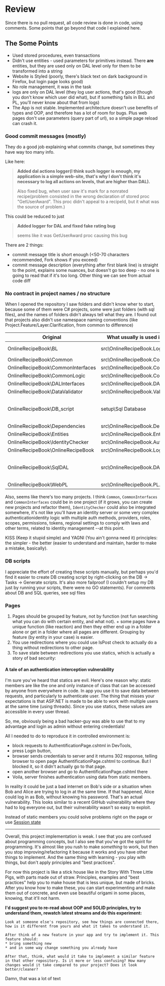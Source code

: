 # Review

Since there is no pull request, all code review is done in code, using comments. Some points that go beyond that code I explained here.

## The Some Points

* Used stored procedures, even transactions
* Didn't use entities - used parameters for primitives instead. There **are** entities, but they are used only on DAL level only for them to be transformed into a string
* Website is Styled (poorly, there's black text on dark background in Firefox, but login page looks good)
* No role management, it was in the task
* logs are only on DAL level (they log user actions, that's good (though you don't know which user did what), but if something fails in BLL and PL, you'll never know about that from logs)
* The App is not stable. Implemented architecture doesn't use benefits of types and OOP, and therefore has a lot of room for bugs. Plus web pages don't use parameters (query part of url), so a simple page reload can crash it.

### Good commit messages (mostly)

They do a good job explaining what commits change, but sometimes they have way too many info.

Like here:

> **Added dal actions logger(I think such logger is enough, my application is a simple web-site, that's why I don't think it's necessary to log all actions on levels, that are higher than DAL).**
>
> Also fixed bug, when user saw it's mark for a nonrated recipe(problem consisted in the wrong declaration of stored proc "GetUserAward". This proc didn't appeal to a recipeId, but it what was the source of problem.)

This could be reduced to just 

> **Added logger for DAL and fixed fake rating bug**
>
> seems like it was GetUserAward proc causing this bug

There are 2 things:
* commit message title is short enough (<50-70 characters recommended, Fork shows if you exceed)
* commit message description (everything after first blank line) is straight to the point, explains some nuances, but doesn't go too deep - no one is going to read that if it's too long. Other thing we can see from actual code diff


### No contract in project names / no structure

When I opened the repository I saw folders and didn't know wher to start, because some of them were C# projects, some were just folders (with sql files), and the names of folders didn't always tell what they are.
I found out that projects also didn't use namespace naming conventions (like Project.Feature/Layer.Clarification, from common to difference)

| Original                          | What usually is used in repositories   | Comments
|-----------------------------------|----------------------------------------|---------
| OnlineRecipeBook\BL               | src\OnlineRecipeBook.Logic             | (or we use name "Core" in our project)
| OnlineRecipeBook\Common           | src\OnlineRecipeBook.Common
| OnlineRecipeBook\CommonInterfaces | src\OnlineRecipeBook.Common.Interfaces
| OnlineRecipeBook\CommonLogic      | src\OnlineRecipeBook.Common.Logic
| OnlineRecipeBook\DALInterfaces    | src\OnlineRecipeBook.DAL.Interfaces
| OnlineRecipeBook\DataValidator    | src\OnlineRecipeBook.Validation
| OnlineRecipeBook\DB_script        | setup\Sql Database                     | (these sql scripts aren't part of solution - they are needed only once, so we can make a new root folder for that)
| OnlineRecipeBook\Dependencies     | src\OnlineRecipeBook.Dependencies
| OnlineRecipeBook\Entities         | src\OnlineRecipeBook.Entities
| OnlineRecipeBook\IdentityChecker  | src\OnlineRecipeBook.Authentication
| OnlineRecipeBook\OnlineRecipeBook | src\OnlineRecipeBook.Logic.Interfaces
| OnlineRecipeBook\SqlDAL           | src\OnlineRecipeBook.DAL.Sql           | (we can also have OnlineRecipeBook.DAL.MongoDB for example, and namespace would only differ by the last part)
| OnlineRecipeBook\WebPL            | src\OnlineRecipeBook.PL.Web

Also, seems like there's too many projects. I think `Common`, `CommonInterfaces` and `CommonInterfaces` could be in one project (if it grows, you can create new projects and refactor them), `IdentityChecker` could also be integrated somewhere, it's not like you'll have an identity server or some very complex authenticationidentity logic with multiple auth methods, providers, roles, scopes, permissions, tokens, regional settings to comply with laws and other terms, related to identity management --at this point. 

KISS (Keep it stupid simple) and YAGNI (You ain't gonna need it) principles: the simpler - the better (easier to understand and maintain, harder to make a mistake, basically).


### DB scripts

I appreciate the effort of creating these scripts manually, but perhaps you'd find it easier to create DB creating script by right-clicking on the DB -> Tasks -> Generate scripts. It's also more failproof (I couldn't setup my DB just by running your scripts, there were no GO statements). For comments about DB and SQL queries, see sql files


### Pages

1. Pages should be grouped by feature, not by function (not fun searching what you can do with certain entity, and what not). + some pages have a unique function (like reaction) and then they either end up in a folder alone or get in a folder where all pages are different. Grouping by feature (by entity in your case) is easier.
2. You use redirections where you could use IsPost check to actually do a thing without redirections to other page.
3. To save state between redirections you use statics, which is actually a story of bad security:

#### A tale of an authentication interception vulnerability

I'm sure you've heard that statics are evil. Here's one reason why: static members are like the one and only instance of class that can be accessed by anyone from everywhere in code.
In app you use it to save data between requests, and particularly to authenticate user. The thing that misses your expectations is that ASP.NET is made to be able to work with multiple users at the same time (using threads).
Since you use statics, these values are accessible in every user thread.

So, me, obviously being a bad hacker-guy was able to use that to my advantage and login as admin without entering credentials!

All I needed to do to reproduce it in controlled environment is: 
* block requests to AuthentificationPage.cshtml in DevTools, 
* press Login button, 
* browser sends credentials to server and it returns 302 response, telling browser to open page AuthentificationPage.cshtml to continue. But I blocked it, so it didn't actually go to that page.
* open another browser and go to AuthentificationPage.cshtml there
* Voila, server finishes authentication using data from static members.

In reality it could be just a bad internet on Bob's side or a situation when Bob and Alice are trying to log in at the same time. If that happened, Alice could log in as Bob, without knowing his password. That's an actual vulnerability.
This looks similar to a recent GitHub vulnerability where they had to log everyone out, but their vulnerability wasn't so easy to exploit.

Instead of static members you could solve problems right on the page or use [Session state](https://docs.microsoft.com/en-us/previous-versions/aspnet/ms178581(v=vs.100))

---


Overall, this project implementation is weak. I see that you are confused about programming concepts, but I also see that you've got the spirit for programming. It's almost like you rush to make _something_ to work, but then you stop improving/refactoring it because it works and you have other things to implement. And the same thing with learning - you play with things, but don't apply principles and "best practices".

For now this project is like a stick house like in the Story With Three Little Pigs, with parts made out of straw. Principles, examples and "best practices" help you to make house that is less unique, but made of bricks. After you know how to make these, you can start experimenting and make them out of concrete, and even use beautiful origami in some places, knowing, that it'll not harm.

**I'd suggest you to re-read about OOP and SOLID principles, try to understand them, rewatch latest streams and do this experiment:**

    Look at someone else's repository, see how things are connected there, how is it different from yours and what it takes to understand it. 

    After think of a new feature in your app and try to implement it. This feature should:
    * bring something new
    * and in some way change something you already have
        
    After that, think, what would it take to implement a similar feature in that other repository. Is it more or less confusing? How many changes would it take compared to your project? Does it look better/cleaner?

Damn, that was a lot of text
